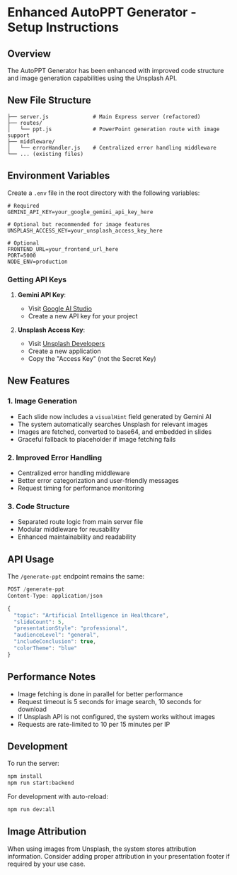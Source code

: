 # Enhanced AutoPPT Generator - Setup Instructions

## Overview
The AutoPPT Generator has been enhanced with improved code structure and image generation capabilities using the Unsplash API.

## New File Structure

```
├── server.js              # Main Express server (refactored)
├── routes/
│   └── ppt.js             # PowerPoint generation route with image support
├── middleware/
│   └── errorHandler.js    # Centralized error handling middleware
└── ... (existing files)
```

## Environment Variables

Create a `.env` file in the root directory with the following variables:

```env
# Required
GEMINI_API_KEY=your_google_gemini_api_key_here

# Optional but recommended for image features
UNSPLASH_ACCESS_KEY=your_unsplash_access_key_here

# Optional
FRONTEND_URL=your_frontend_url_here
PORT=5000
NODE_ENV=production
```

### Getting API Keys

1. **Gemini API Key**: 
   - Visit [Google AI Studio](https://makersuite.google.com/app/apikey)
   - Create a new API key for your project

2. **Unsplash Access Key**:
   - Visit [Unsplash Developers](https://unsplash.com/developers)
   - Create a new application
   - Copy the "Access Key" (not the Secret Key)

## New Features

### 1. Image Generation
- Each slide now includes a `visualHint` field generated by Gemini AI
- The system automatically searches Unsplash for relevant images
- Images are fetched, converted to base64, and embedded in slides
- Graceful fallback to placeholder if image fetching fails

### 2. Improved Error Handling
- Centralized error handling middleware
- Better error categorization and user-friendly messages
- Request timing for performance monitoring

### 3. Code Structure
- Separated route logic from main server file
- Modular middleware for reusability
- Enhanced maintainability and readability

## API Usage

The `/generate-ppt` endpoint remains the same:

```javascript
POST /generate-ppt
Content-Type: application/json

{
  "topic": "Artificial Intelligence in Healthcare",
  "slideCount": 5,
  "presentationStyle": "professional",
  "audienceLevel": "general", 
  "includeConclusion": true,
  "colorTheme": "blue"
}
```

## Performance Notes

- Image fetching is done in parallel for better performance
- Request timeout is 5 seconds for image search, 10 seconds for download
- If Unsplash API is not configured, the system works without images
- Requests are rate-limited to 10 per 15 minutes per IP

## Development

To run the server:

```bash
npm install
npm run start:backend
```

For development with auto-reload:

```bash
npm run dev:all
```

## Image Attribution

When using images from Unsplash, the system stores attribution information. Consider adding proper attribution in your presentation footer if required by your use case.
